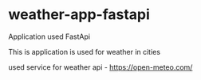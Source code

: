 # weather-app-fastapi

Application used FastApi

This is application is used for weather in cities

used service for weather api - https://open-meteo.com/

